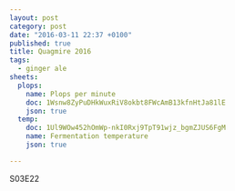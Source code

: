 ```yaml
---
layout: post
category: post
date: "2016-03-11 22:37 +0100"
published: true
title: Quagmire 2016
tags:
  - ginger ale
sheets:
  plops:
    name: Plops per minute
    doc: 1Wsnw8ZyPuDHkWuxRiV8okbt8FWcAmB13kfnHtJa81lE
    json: true
  temp:
    doc: 1Ul9WOw452hOmWp-nkI0Rxj9TpT91wjz_bgmZJUS6FgM
    name: Fermentation temperature
    json: true

---
```


S03E22
